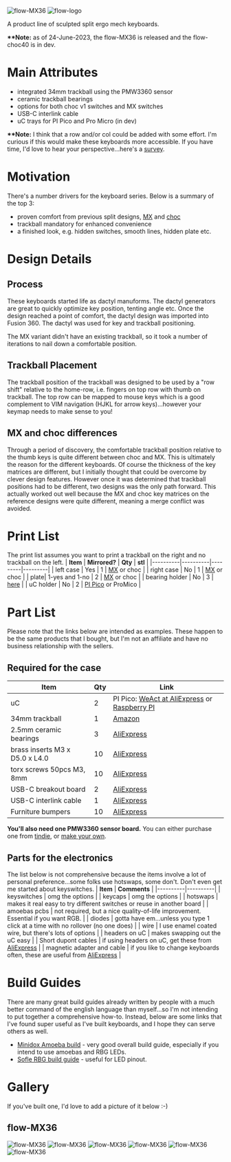 ![flow-MX36](https://raw.githubusercontent.com/jsallan/flow/main/images/MX36/20230623_180005~2.jpg) 
![flow-logo](https://raw.githubusercontent.com/jsallan/flow/main/images/flow_logo.png) 

A product line of sculpted split ergo mech keyboards.

**\*\*Note:** as of 24-June-2023, the flow-MX36 is released and the flow-choc40 is in dev.
# Main Attributes
- integrated 34mm trackball using the PMW3360 sensor
- ceramic trackball bearings
- options for both choc v1 switches and MX switches
- USB-C interlink cable
- uC trays for PI Pico and Pro Micro (in dev)

**\*\*Note:** I think that a row and/or col could be added with some effort. I'm curious if this would make these keyboards more accessible. If you have time, I'd love to hear your perspective...here's a [survey](https://forms.gle/6ikiyWEq5DA8FnEW9).
# Motivation
There's a number drivers for the keyboard series. Below is a summary of the top 3:
- proven comfort from previous split designs, [MX](https://www.thingiverse.com/thing:5404852) and [choc](https://github.com/jsallan/trinidox)
- trackball mandatory for enhanced convenience
- a finished look, e.g. hidden switches, smooth lines, hidden plate etc.

# Design Details
## Process
These keyboards started life as dactyl manuforms. The dactyl generators are great to quickly optimize key position, tenting angle etc. Once the design reached a point of comfort, the dactyl design was imported into Fusion 360. The dactyl was used for key and trackball positioning. 

The MX variant didn't have an existing trackball, so it took a number of iterations to nail down a comfortable position.
## Trackball Placement
The trackball position of the trackball was designed to be used by a "row shift" relative to the home-row, i.e. fingers on top row with thumb on trackball. The top row can be mapped to mouse keys which is a good complement to VIM navigation (HJKL for arrow keys)...however your keymap needs to make sense to you!

## MX and choc differences
Through a period of discovery, the comfortable trackball position relative to the thumb keys is quite different between choc and MX. This is ultimately the reason for the different keyboards. Of course the thickness of the key matrices are different, but I initially thought that could be overcome by clever design features. However once it was determined that trackball positions had to be different, two designs was the only path forward. This actually worked out well because the MX and choc key matrices on the reference designs were quite different, meaning a merge conflict was avoided.

# Print List
The print list assumes you want to print a trackball on the right and no trackball on the left.
| **Item** | **Mirrored?** | **Qty** | **stl** |
|----------|----------|---------|---------|
| left case | Yes | 1 | [MX](https://github.com/jsallan/flow/blob/main/stl/MX36/MX36%20std.stl) or choc |
| right case | No | 1 | [MX](https://github.com/jsallan/flow/blob/main/stl/MX36/MX36%20tball.stl) or choc |
| plate| 1-yes and 1-no  | 2 | [MX](https://github.com/jsallan/flow/blob/main/stl/MX36/MX36%20plate.stl) or choc |
| bearing holder | No | 3 | [here](https://github.com/jsallan/trinidox/blob/main/stl/tball_bearing_holder%20v14.stl) |
| uC holder | No | 2 | [PI Pico](https://github.com/jsallan/uC-trays/blob/main/models/PI%20PIco/PI%20Pico%20tray.stl) or ProMico |

# Part List
Please note that the links below are intended as examples. These happen to be the same products that I bought, but I'm not an affiliate and have no business relationship with the sellers.
## Required for the case
| **Item** | **Qty** | **Link** |
|----------|----------|----------|
| uC | 2 | PI Pico: [WeAct at AliExpress](https://www.aliexpress.com/item/1005003708090298.html) or [Raspberry PI](https://www.raspberrypi.com/products/raspberry-pi-pico/)|
| 34mm trackball | 1 | [Amazon](https://www.amazon.ca/Perixx-PERIPRO-303-1-34-Inches-Trackball/dp/B08DD7ZDTG?ref_=ast_sto_dp&th=1&psc=1) |
| 2.5mm ceramic bearings | 3 | [AliExpress](https://www.aliexpress.com/item/4000829130283.html) |
| brass inserts M3 x D5.0 x L4.0 | 10 | [AliExpress](https://www.aliexpress.com/item/1005002526998853.html) |
| torx screws 50pcs M3, 8mm | 10 | [AliExpress](https://www.aliexpress.com/item/1005002369233576.html) |
| USB-C breakout board | 2 | [AliExpress](https://www.aliexpress.com/item/1005003245060475.html) | 
| USB-C interlink cable | 1 | [AliExpress](https://www.aliexpress.com/item/1005002811739151.html) |
| Furniture bumpers | 10 | [AliExpress](https://www.aliexpress.com/item/1005003044229837.html) |

**You'll also need one PMW3360 sensor board.** You can either purchase one from [tindie](https://www.tindie.com/products/jkicklighter/pmw3360-motion-sensor/), or [make your own](https://github.com/Ariamelon/Ogen).  

## Parts for the electronics
The list below is not comprehensive because the items involve a lot of personal preference...some folks use hotswaps, some don't. Don't even get me started about keyswitches.
| **Item** | **Comments** |
|----------|----------|
| keyswitches | omg the options |
| keycaps | omg the options |
| hotswaps | makes it real easy to try different switches or reuse in another board |
| amoebas pcbs | not required, but a nice quality-of-life improvement. Essential if you want RGB. |
| diodes | gotta have em...unless you type 1 click at a time with no rollover (no one does) |
| wire | I use enamel coated wire, but there's lots of options |
| headers on uC | makes swapping out the uC easy |
| Short dupont cables | if using headers on uC, get these from [AliExpress](https://www.aliexpress.com/item/4000203371860.html) |
| magnetic adapter and cable | if you like to change keyboards often, these are useful from [AliExpress](https://www.aliexpress.com/item/1005002356514892.html) |

# Build Guides
There are many great build guides already written by people with a much better command of the english language than myself...so I'm not intending to put together a comprehensive how-to. Instead, below are some links that I've found super useful as I've built keyboards, and I hope they can serve others as well.
- [Minidox Amoeba build](https://www.dlford.io/keyboard-build-guide-per-key-rgb-leds/) - very good overall build guide, especially if you intend to use amoebas and RBG LEDs.
- [Sofle RBG build guide](https://josefadamcik.github.io/SofleKeyboard/build_guide_rgb.html) - useful for LED pinout.

# Gallery
If you've built one, I'd love to add a picture of it below :-)
## flow-MX36
![flow-MX36](https://raw.githubusercontent.com/jsallan/flow/main/images/MX36/20230623_180352.jpg) 
![flow-MX36](https://raw.githubusercontent.com/jsallan/flow/main/images/MX36/20230623_180442.jpg) 
![flow-MX36](https://raw.githubusercontent.com/jsallan/flow/main/images/MX36/20230623_180524.jpg) 
![flow-MX36](https://raw.githubusercontent.com/jsallan/flow/main/images/MX36/20230623_180551.jpg) 
![flow-MX36](https://raw.githubusercontent.com/jsallan/flow/main/images/MX36/20230623_180608.jpg) 
![flow-MX36](https://raw.githubusercontent.com/jsallan/flow/main/images/MX36/20230623_180624.jpg) 

